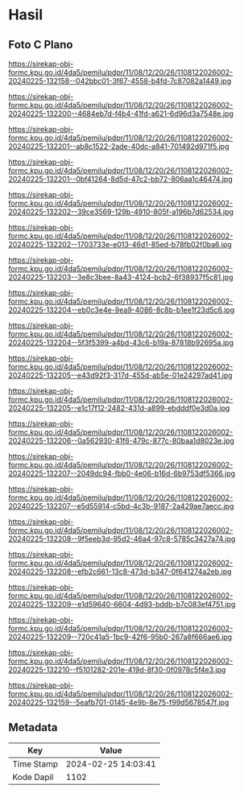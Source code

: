 # Hasil

## Foto C Plano

https://sirekap-obj-formc.kpu.go.id/4da5/pemilu/pdpr/11/08/12/20/26/1108122026002-20240225-132158--042bbc01-3f67-4558-b4fd-7c87082a1449.jpg

https://sirekap-obj-formc.kpu.go.id/4da5/pemilu/pdpr/11/08/12/20/26/1108122026002-20240225-132200--4684eb7d-f4b4-41fd-a621-6d96d3a7548e.jpg

https://sirekap-obj-formc.kpu.go.id/4da5/pemilu/pdpr/11/08/12/20/26/1108122026002-20240225-132201--ab8c1522-2ade-40dc-a841-701492d971f5.jpg

https://sirekap-obj-formc.kpu.go.id/4da5/pemilu/pdpr/11/08/12/20/26/1108122026002-20240225-132201--0bf41264-8d5d-47c2-bb72-806aa1c46474.jpg

https://sirekap-obj-formc.kpu.go.id/4da5/pemilu/pdpr/11/08/12/20/26/1108122026002-20240225-132202--39ce3569-129b-4910-805f-a196b7d62534.jpg

https://sirekap-obj-formc.kpu.go.id/4da5/pemilu/pdpr/11/08/12/20/26/1108122026002-20240225-132202--1703733e-e013-46d1-85ed-b78fb02f0ba6.jpg

https://sirekap-obj-formc.kpu.go.id/4da5/pemilu/pdpr/11/08/12/20/26/1108122026002-20240225-132203--3e8c3bee-8a43-4124-bcb2-6f38937f5c81.jpg

https://sirekap-obj-formc.kpu.go.id/4da5/pemilu/pdpr/11/08/12/20/26/1108122026002-20240225-132204--eb0c3e4e-9ea9-4086-8c8b-b1ee1f23d5c6.jpg

https://sirekap-obj-formc.kpu.go.id/4da5/pemilu/pdpr/11/08/12/20/26/1108122026002-20240225-132204--5f3f5399-a4bd-43c6-b19a-87818b92695a.jpg

https://sirekap-obj-formc.kpu.go.id/4da5/pemilu/pdpr/11/08/12/20/26/1108122026002-20240225-132205--e43d92f3-317d-455d-ab5e-01e24297ad41.jpg

https://sirekap-obj-formc.kpu.go.id/4da5/pemilu/pdpr/11/08/12/20/26/1108122026002-20240225-132205--e1c17f12-2482-431d-a899-ebdddf0e3d0a.jpg

https://sirekap-obj-formc.kpu.go.id/4da5/pemilu/pdpr/11/08/12/20/26/1108122026002-20240225-132206--0a562930-41f6-479c-877c-80baa1d8023e.jpg

https://sirekap-obj-formc.kpu.go.id/4da5/pemilu/pdpr/11/08/12/20/26/1108122026002-20240225-132207--2049dc94-fbb0-4e06-b16d-6b9753df5366.jpg

https://sirekap-obj-formc.kpu.go.id/4da5/pemilu/pdpr/11/08/12/20/26/1108122026002-20240225-132207--e5d55914-c5bd-4c3b-9187-2a429ae7aecc.jpg

https://sirekap-obj-formc.kpu.go.id/4da5/pemilu/pdpr/11/08/12/20/26/1108122026002-20240225-132208--9f5eeb3d-95d2-46a4-97c8-5785c3427a74.jpg

https://sirekap-obj-formc.kpu.go.id/4da5/pemilu/pdpr/11/08/12/20/26/1108122026002-20240225-132208--efb2c661-13c8-473d-b347-0f641274a2eb.jpg

https://sirekap-obj-formc.kpu.go.id/4da5/pemilu/pdpr/11/08/12/20/26/1108122026002-20240225-132209--e1d59640-6604-4d93-bddb-b7c083ef4751.jpg

https://sirekap-obj-formc.kpu.go.id/4da5/pemilu/pdpr/11/08/12/20/26/1108122026002-20240225-132209--720c41a5-1bc9-42f6-95b0-267a8f666ae6.jpg

https://sirekap-obj-formc.kpu.go.id/4da5/pemilu/pdpr/11/08/12/20/26/1108122026002-20240225-132210--f5101282-201e-419d-8f30-0f0978c5f4e3.jpg

https://sirekap-obj-formc.kpu.go.id/4da5/pemilu/pdpr/11/08/12/20/26/1108122026002-20240225-132159--5eafb701-0145-4e9b-8e75-f99d5678547f.jpg


## Metadata

| Key        | Value               |
| ---------- | ------------------- |
| Time Stamp | 2024-02-25 14:03:41 |
| Kode Dapil | 1102                |



